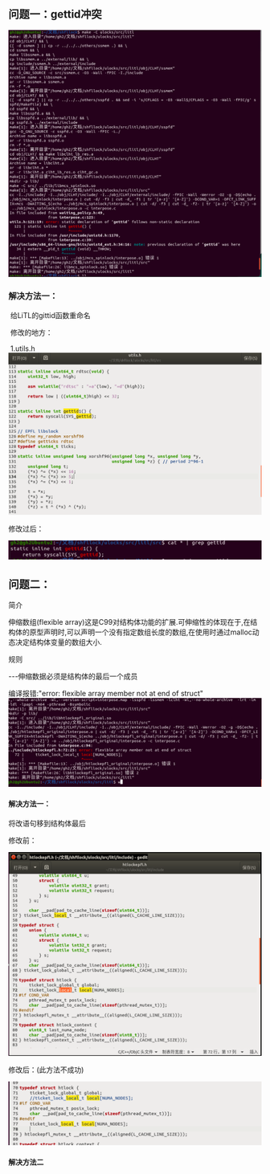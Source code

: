 ## 问题一：gettid冲突

![Xnip2020-11-27_10-14-04](linux的坑.assets/Xnip2020-11-27_10-14-04.png)

### 	解决方法一：

​		给LiTL的gittid函数重命名

​		修改的地方：

​			1.utils.h			![image-20201127103014213](linux的坑.assets/image-20201127103014213.png)

修改过后：

![image-20201127103254862](linux的坑.assets/image-20201127103254862.png)



## 问题二：

简介

伸缩数组(flexible array)这是C99对结构体功能的扩展.可伸缩性的体现在于,在结构体的原型声明时,可以声明一个没有指定数组长度的数组,在使用时通过malloc动态决定结构体变量的数组大小.

规则

---伸缩数据必须是结构体的最后一个成员

编译报错:"error: flexible array member not at end of struct"	![image-20201127103645272](linux的坑.assets/image-20201127103645272.png)

#### 解决方法一：

将改语句移到结构体最后

修改前：

![image-20201127104131128](linux的坑.assets/image-20201127104131128.png)

修改后：(此方法不成功)

![image-20201127104226408](linux的坑.assets/image-20201127104226408.png)

#### 解决方法二